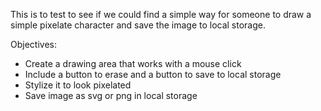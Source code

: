 This is to test to see if we could find a simple way for someone to draw a simple pixelate character and save the image to local storage.

Objectives: 
- Create a drawing area that works with a mouse click
- Include a button to erase and a button to save to local storage
- Stylize it to look pixelated
- Save image as svg or png in local storage